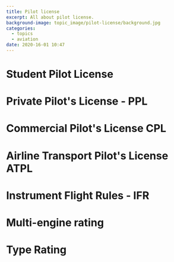```yaml
---
title: Pilot license
excerpt: All about pilot license.
background-image: topic_image/pilot-license/background.jpg
categories:
  - topics
  - aviation
date: 2020-16-01 10:47
---
```


# Student Pilot License

# Private Pilot's License - PPL

# Commercial Pilot's License CPL

# Airline Transport Pilot's License ATPL

# Instrument Flight Rules - IFR

# Multi-engine rating

# Type Rating
